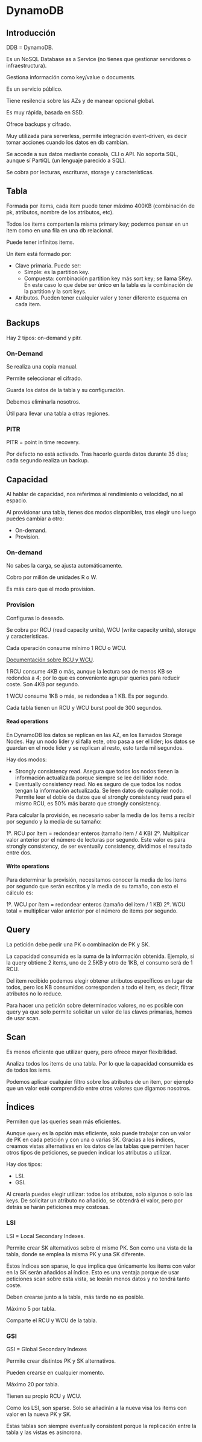 # DynamoDB

## Introducción

DDB = DynamoDB.

Es un NoSQL Database as a Service (no tienes que gestionar servidores o infraestructura).

Gestiona información como key/value o documents.

Es un servicio público.

Tiene resilencia sobre las AZs y de manear opcional global.

Es muy rápida, basada en SSD.

Ofrece backups y cifrado.

Muy utilizada para serverless, permite integración event-driven, es decir tomar acciones cuando los datos en db cambian.

Se accede a sus datos mediante consola, CLI o API. No soporta SQL, aunque sí PartiQL (un lenguaje parecido a SQL).

Se cobra por lecturas, escrituras, storage y características.

## Tabla

Formada por items, cada item puede tener máximo 400KB (combinación de pk, atributos, nombre de los atributos, etc).

Todos los items comparten la misma primary key; podemos pensar en un item como en una fila en una db relacional.

Puede tener infinitos items.

Un item está formado por:

- Clave primaria. Puede ser:
  - Simple: es la partition key.
  - Compuesta: combinación partition key más sort key; se llama SKey. En este caso lo que debe ser único en la tabla es la combinación de la partition y la sort keys.
- Atributos. Pueden tener cualquier valor y tener diferente esquema en cada item.

## Backups

Hay 2 tipos: on-demand y pitr.

### On-Demand

Se realiza una copia manual.

Permite seleccionar el cifrado.

Guarda los datos de la tabla y su configuración.

Debemos eliminarla nosotros.

Útil para llevar una tabla a otras regiones.

### PITR

PITR = point in time recovery.

Por defecto no está activado. Tras hacerlo guarda datos durante 35 días; cada segundo realiza un backup.

## Capacidad

Al hablar de capacidad, nos referimos al rendimiento o velocidad, no al espacio.

Al provisionar una tabla, tienes dos modos disponibles, tras elegir uno luego puedes cambiar a otro:

- On-demand.
- Provision.

### On-demand

No sabes la carga, se ajusta automáticamente.

Cobro por millón de unidades R o W.

Es más caro que el modo provision.

### Provision

Configuras lo deseado.

Se cobra por RCU (read capacity units), WCU (write capacity units), storage y características.

Cada operación consume mínimo 1 RCU o WCU.

[Documentación sobre RCU y WCU](https://docs.aws.amazon.com/amazondynamodb/latest/developerguide/ProvisionedThroughput.html#ItemSizeCalculations.Writes).

1 RCU consume 4KB o más, aunque la lectura sea de menos KB se redondea a 4; por lo que es conveniente agrupar queries para reducir coste. Son 4KB por segundo.

1 WCU consume 1KB o más, se redondea a 1 KB. Es por segundo.

Cada tabla tienen un RCU y WCU burst pool de 300 segundos.

#### Read operations

En DynamoDB los datos se replican en las AZ, en los llamados Storage Nodes. Hay un nodo lider y si falla este, otro pasa a ser el lider; los datos se guardan en el node lider y se replican al resto, esto tarda milisegundos.

Hay dos modos:

- Strongly consistency read. Asegura que todos los nodos tienen la información actualizada porque siempre se lee del lider node.
- Eventually consistency read. No es seguro de que todos los nodos tengan la información actualizada. Se leen datos de cualquier nodo. Permite leer el doble de datos que el strongly consistency read para el mismo RCU, es 50% más barato que strongly consistency.

Para calcular la provisión, es necesario saber la media de los ítems a recibir por segundo y la media de su tamaño:

1º. RCU por ítem = redondear enteros (tamaño ítem / 4 KB)
2º. Multiplicar valor anterior por el número de lecturas por segundo. Este valor es para strongly consistency, de ser eventually consistency, dividimos el resultado entre dos.

#### Write operations

Para determinar la provisión, necesitamos conocer la media de los items por segundo que serán escritos y la media de su tamaño, con esto el cálculo es:

1º. WCU por ítem = redondear enteros (tamaño del item / 1 KB)
2º. WCU total = multiplicar valor anterior por el número de items por segundo.

## Query

La petición debe pedir una PK o combinación de PK y SK.

La capacidad consumida es la suma de la información obtenida. Ejemplo, si la query obtiene 2 items, uno de 2.5KB y otro de 1KB, el consumo será de 1 RCU.

Del item recibido podemos elegir obtener atributos específicos en lugar de todos, pero los KB consumidos corresponden a todo el item, es decir, filtrar atributos no lo reduce.

Para hacer una petición sobre determinados valores, no es posible con query ya que solo permite solicitar un valor de las claves primarias, hemos de usar scan.

## Scan

Es menos eficiente que utilizar query, pero ofrece mayor flexibilidad.

Analiza todos los items de una tabla. Por lo que la capacidad consumida es de todos los iems.

Podemos aplicar cualquier filtro sobre los atributos de un item, por ejemplo que un valor esté comprendido entre otros valores que digamos nosotros.

## Índices

Permiten que las queries sean más eficientes.

Aunque `query` es la opción más eficiente, solo puede trabajar con un valor de PK en cada petición y con una o varias SK. Gracias a los índices, creamos vistas alternativas en los datos de las tablas que permiten hacer otros tipos de peticiones, se pueden indicar los atributos a utilizar.

Hay dos tipos:

- LSI.
- GSI.

Al crearla puedes elegir utilizar: todos los atributos, solo algunos o solo las keys. De solicitar un atributo no añadido, se obtendrá el valor, pero por detrás se harán peticiones muy costosas.

### LSI

LSI = Local Secondary Indexes.

Permite crear SK alternativos sobre el mismo PK. Son como una vista de la tabla, donde se emplea la misma PK y una SK diferente.

Estos índices son sparse, lo que implica que únicamente los items con valor en la SK serán añadidos al índice. Esto es una ventaja porque de usar peticiones scan sobre esta vista, se leerán menos datos y no tendrá tanto coste.

Deben crearse junto a la tabla, más tarde no es posible.

Máximo 5 por tabla.

Comparte el RCU y WCU de la tabla.

### GSI

GSI = Global Secondary Indexes

Permite crear distintos PK y SK alternativos.

Pueden crearse en cualquier momento.

Máximo 20 por tabla.

Tienen su propio RCU y WCU.

Como los LSI, son sparse. Solo se añadirán a la nueva visa los items con valor en la nueva PK y SK.

Estas tablas son siempre eventually consistent porque la replicación entre la tabla y las vistas es asíncrona.
